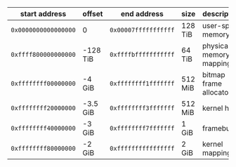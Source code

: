 | start address        | offset   | end address          | size    | description             |
| -------------------- | -------- | -------------------- | ------- | ----------------------- |
| `0x0000000000000000` | 0        | `0x00007fffffffffff` | 128 TiB | user-space memory       |
| `0xffff800000000000` | -128 TiB | `0xffffbfffffffffff` | 64 TiB  | physical memory mapping |
| `0xffffffff00000000` | -4 GiB   | `0xffffffff1fffffff` | 512 MiB | bitmap frame allocator  |
| `0xffffffff20000000` | -3.5 GiB | `0xffffffff3fffffff` | 512 MiB | kernel heap             |
| `0xffffffff40000000` | -3 GiB   | `0xffffffff7fffffff` | 1 GiB   | framebuffer             |
| `0xffffffff80000000` | -2 GiB   | `0xffffffffffffffff` | 2 GiB   | kernel mappings         |